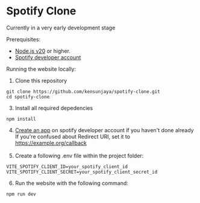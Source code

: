 # Spotify Clone

Currently in a very early development stage

Prerequisites:
- [Node.js v20](https://nodejs.org/en/download/) or higher.
- [Spotify developer account](https://developer.spotify.com/documentation/web-api/tutorials/getting-started#create-an-app)

Running the website locally:
1. Clone this repository
```
git clone https://github.com/kensunjaya/spotify-clone.git
cd spotify-clone
```
3. Install all required depedencies
```
npm install
```
4. [Create an app](https://developer.spotify.com/dashboard/create) on spotify developer account if you haven't done already<br/>
If you're confused about Redirect URI, set it to https://example.org/callback<br/><br/>
5. Create a following .env file within the project folder:
```env
VITE_SPOTIFY_CLIENT_ID=your_spotify_client_id
VITE_SPOTIFY_CLIENT_SECRET=your_spotify_client_secret_id
```
6. Run the website with the following command:
```
npm run dev
```
